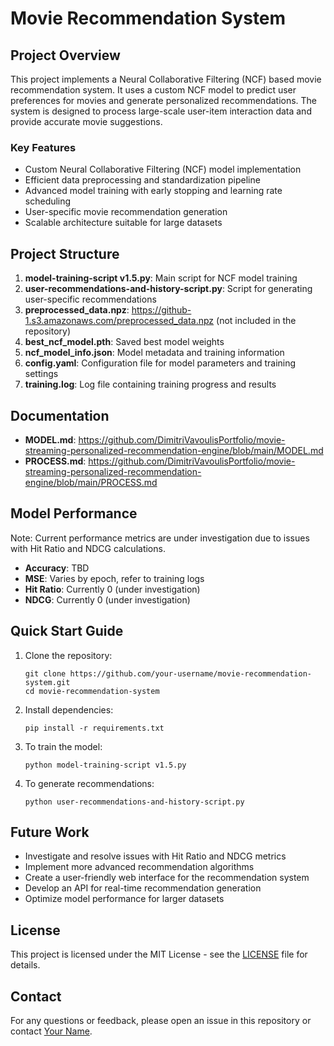 # Movie Recommendation System

## Project Overview

This project implements a Neural Collaborative Filtering (NCF) based movie recommendation system. It uses a custom NCF model to predict user preferences for movies and generate personalized recommendations. The system is designed to process large-scale user-item interaction data and provide accurate movie suggestions.

### Key Features

- Custom Neural Collaborative Filtering (NCF) model implementation
- Efficient data preprocessing and standardization pipeline
- Advanced model training with early stopping and learning rate scheduling
- User-specific movie recommendation generation
- Scalable architecture suitable for large datasets

## Project Structure

1. **model-training-script v1.5.py**: Main script for NCF model training
2. **user-recommendations-and-history-script.py**: Script for generating user-specific recommendations
3. **preprocessed_data.npz**: https://github-1.s3.amazonaws.com/preprocessed_data.npz (not included in the repository)
4. **best_ncf_model.pth**: Saved best model weights
5. **ncf_model_info.json**: Model metadata and training information
6. **config.yaml**: Configuration file for model parameters and training settings
7. **training.log**: Log file containing training progress and results

## Documentation

- **MODEL.md**: https://github.com/DimitriVavoulisPortfolio/movie-streaming-personalized-recommendation-engine/blob/main/MODEL.md
- **PROCESS.md**: https://github.com/DimitriVavoulisPortfolio/movie-streaming-personalized-recommendation-engine/blob/main/PROCESS.md

## Model Performance

Note: Current performance metrics are under investigation due to issues with Hit Ratio and NDCG calculations.

- **Accuracy**: TBD
- **MSE**: Varies by epoch, refer to training logs
- **Hit Ratio**: Currently 0 (under investigation)
- **NDCG**: Currently 0 (under investigation)

## Quick Start Guide

1. Clone the repository:
   ```
   git clone https://github.com/your-username/movie-recommendation-system.git
   cd movie-recommendation-system
   ```

2. Install dependencies:
   ```
   pip install -r requirements.txt
   ```

3. To train the model:
   ```
   python model-training-script v1.5.py
   ```

4. To generate recommendations:
   ```
   python user-recommendations-and-history-script.py
   ```

## Future Work

- Investigate and resolve issues with Hit Ratio and NDCG metrics
- Implement more advanced recommendation algorithms
- Create a user-friendly web interface for the recommendation system
- Develop an API for real-time recommendation generation
- Optimize model performance for larger datasets

## License

This project is licensed under the MIT License - see the [LICENSE](LICENSE) file for details.

## Contact

For any questions or feedback, please open an issue in this repository or contact [Your Name](mailto:your.email@example.com).

